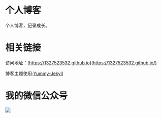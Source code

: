 # 个人博客

个人博客，记录成长。


# 相关链接

访问地址：[https://1327523532.github.io](https://1327523532.github.io/)


博客主题使用:[Yummy-Jekyll](https://github.com/DONGChuan/Yummy-Jekyll)


# 我的微信公众号

![](https://1327523532.github.io/assets/images/andy.jpg)
